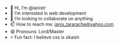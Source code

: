 - 👋 Hi, I’m @ianistr
- 👀 I’m interested in web development
- 💞️ I’m looking to collaborate on anything
- 📫 How to reach me: ianis_tararache@yahoo.com
- 😄 Pronouns: Lord/Master
- ⚡ Fun fact: I believe css is okaish


